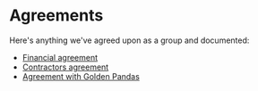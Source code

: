# Agreements

Here's anything we've agreed upon as a group and documented:

- [Financial agreement](./financial_agreement.md)
- [Contractors agreement](./working-with-rs.md)
- [Agreement with Golden Pandas](./golden-pandas.md)
